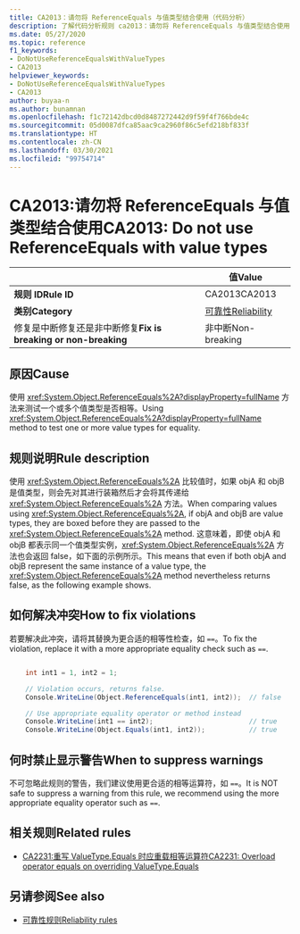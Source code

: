 ```yaml
---
title: CA2013：请勿将 ReferenceEquals 与值类型结合使用（代码分析）
description: 了解代码分析规则 ca2013：请勿将 ReferenceEquals 与值类型结合使用
ms.date: 05/27/2020
ms.topic: reference
f1_keywords:
- DoNotUseReferenceEqualsWithValueTypes
- CA2013
helpviewer_keywords:
- DoNotUseReferenceEqualsWithValueTypes
- CA2013
author: buyaa-n
ms.author: bunamnan
ms.openlocfilehash: f1c72142dbcd0d8487272442d9f59f4f766bde4c
ms.sourcegitcommit: 05d0087dfca85aac9ca2960f86c5efd218bf833f
ms.translationtype: HT
ms.contentlocale: zh-CN
ms.lasthandoff: 03/30/2021
ms.locfileid: "99754714"
---
```

# <a name="ca2013-do-not-use-referenceequals-with-value-types"></a><span data-ttu-id="038af-103">CA2013:请勿将 ReferenceEquals 与值类型结合使用</span><span class="sxs-lookup"><span data-stu-id="038af-103">CA2013: Do not use ReferenceEquals with value types</span></span>

| | <span data-ttu-id="038af-104">值</span><span class="sxs-lookup"><span data-stu-id="038af-104">Value</span></span> |
|-|-|
| <span data-ttu-id="038af-105">**规则 ID**</span><span class="sxs-lookup"><span data-stu-id="038af-105">**Rule ID**</span></span> |<span data-ttu-id="038af-106">CA2013</span><span class="sxs-lookup"><span data-stu-id="038af-106">CA2013</span></span>|
| <span data-ttu-id="038af-107">**类别**</span><span class="sxs-lookup"><span data-stu-id="038af-107">**Category**</span></span> |[<span data-ttu-id="038af-108">可靠性</span><span class="sxs-lookup"><span data-stu-id="038af-108">Reliability</span></span>](reliability-warnings.md)|
| <span data-ttu-id="038af-109">修复是中断修复还是非中断修复</span><span class="sxs-lookup"><span data-stu-id="038af-109">**Fix is breaking or non-breaking**</span></span> |<span data-ttu-id="038af-110">非中断</span><span class="sxs-lookup"><span data-stu-id="038af-110">Non-breaking</span></span>|

## <a name="cause"></a><span data-ttu-id="038af-111">原因</span><span class="sxs-lookup"><span data-stu-id="038af-111">Cause</span></span>

<span data-ttu-id="038af-112">使用 <xref:System.Object.ReferenceEquals%2A?displayProperty=fullName> 方法来测试一个或多个值类型是否相等。</span><span class="sxs-lookup"><span data-stu-id="038af-112">Using <xref:System.Object.ReferenceEquals%2A?displayProperty=fullName> method to test one or more value types for equality.</span></span>

## <a name="rule-description"></a><span data-ttu-id="038af-113">规则说明</span><span class="sxs-lookup"><span data-stu-id="038af-113">Rule description</span></span>

<span data-ttu-id="038af-114">使用 <xref:System.Object.ReferenceEquals%2A> 比较值时，如果 objA 和 objB 是值类型，则会先对其进行装箱然后才会将其传递给 <xref:System.Object.ReferenceEquals%2A> 方法。</span><span class="sxs-lookup"><span data-stu-id="038af-114">When comparing values using <xref:System.Object.ReferenceEquals%2A>, if objA and objB are value types, they are boxed before they are passed to the <xref:System.Object.ReferenceEquals%2A> method.</span></span> <span data-ttu-id="038af-115">这意味着，即使 objA 和 objB 都表示同一个值类型实例，<xref:System.Object.ReferenceEquals%2A> 方法也会返回 false，如下面的示例所示。</span><span class="sxs-lookup"><span data-stu-id="038af-115">This means that even if both objA and objB represent the same instance of a value type, the <xref:System.Object.ReferenceEquals%2A> method nevertheless returns false, as the following example shows.</span></span>

## <a name="how-to-fix-violations"></a><span data-ttu-id="038af-116">如何解决冲突</span><span class="sxs-lookup"><span data-stu-id="038af-116">How to fix violations</span></span>

<span data-ttu-id="038af-117">若要解决此冲突，请将其替换为更合适的相等性检查，如 `==`。</span><span class="sxs-lookup"><span data-stu-id="038af-117">To fix the violation, replace it with a more appropriate equality check such as `==`.</span></span>

```csharp

    int int1 = 1, int2 = 1;

    // Violation occurs, returns false.
    Console.WriteLine(Object.ReferenceEquals(int1, int2));  // false

    // Use appropriate equality operator or method instead
    Console.WriteLine(int1 == int2);                        // true
    Console.WriteLine(Object.Equals(int1, int2));           // true
```

## <a name="when-to-suppress-warnings"></a><span data-ttu-id="038af-118">何时禁止显示警告</span><span class="sxs-lookup"><span data-stu-id="038af-118">When to suppress warnings</span></span>

<span data-ttu-id="038af-119">不可忽略此规则的警告，我们建议使用更合适的相等运算符，如 `==`。</span><span class="sxs-lookup"><span data-stu-id="038af-119">It is NOT safe to suppress a warning from this rule, we recommend using the more appropriate equality operator such as `==`.</span></span>

## <a name="related-rules"></a><span data-ttu-id="038af-120">相关规则</span><span class="sxs-lookup"><span data-stu-id="038af-120">Related rules</span></span>

- [<span data-ttu-id="038af-121">CA2231:重写 ValueType.Equals 时应重载相等运算符</span><span class="sxs-lookup"><span data-stu-id="038af-121">CA2231: Overload operator equals on overriding ValueType.Equals</span></span>](CA2231.md)

## <a name="see-also"></a><span data-ttu-id="038af-122">另请参阅</span><span class="sxs-lookup"><span data-stu-id="038af-122">See also</span></span>

- [<span data-ttu-id="038af-123">可靠性规则</span><span class="sxs-lookup"><span data-stu-id="038af-123">Reliability rules</span></span>](reliability-warnings.md)
